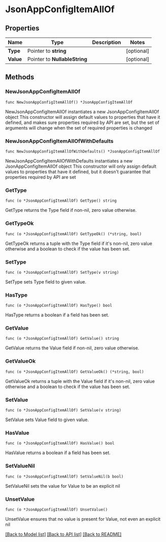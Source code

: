 # JsonAppConfigItemAllOf

## Properties

Name | Type | Description | Notes
------------ | ------------- | ------------- | -------------
**Type** | Pointer to **string** |  | [optional] 
**Value** | Pointer to **NullableString** |  | [optional] 

## Methods

### NewJsonAppConfigItemAllOf

`func NewJsonAppConfigItemAllOf() *JsonAppConfigItemAllOf`

NewJsonAppConfigItemAllOf instantiates a new JsonAppConfigItemAllOf object
This constructor will assign default values to properties that have it defined,
and makes sure properties required by API are set, but the set of arguments
will change when the set of required properties is changed

### NewJsonAppConfigItemAllOfWithDefaults

`func NewJsonAppConfigItemAllOfWithDefaults() *JsonAppConfigItemAllOf`

NewJsonAppConfigItemAllOfWithDefaults instantiates a new JsonAppConfigItemAllOf object
This constructor will only assign default values to properties that have it defined,
but it doesn't guarantee that properties required by API are set

### GetType

`func (o *JsonAppConfigItemAllOf) GetType() string`

GetType returns the Type field if non-nil, zero value otherwise.

### GetTypeOk

`func (o *JsonAppConfigItemAllOf) GetTypeOk() (*string, bool)`

GetTypeOk returns a tuple with the Type field if it's non-nil, zero value otherwise
and a boolean to check if the value has been set.

### SetType

`func (o *JsonAppConfigItemAllOf) SetType(v string)`

SetType sets Type field to given value.

### HasType

`func (o *JsonAppConfigItemAllOf) HasType() bool`

HasType returns a boolean if a field has been set.

### GetValue

`func (o *JsonAppConfigItemAllOf) GetValue() string`

GetValue returns the Value field if non-nil, zero value otherwise.

### GetValueOk

`func (o *JsonAppConfigItemAllOf) GetValueOk() (*string, bool)`

GetValueOk returns a tuple with the Value field if it's non-nil, zero value otherwise
and a boolean to check if the value has been set.

### SetValue

`func (o *JsonAppConfigItemAllOf) SetValue(v string)`

SetValue sets Value field to given value.

### HasValue

`func (o *JsonAppConfigItemAllOf) HasValue() bool`

HasValue returns a boolean if a field has been set.

### SetValueNil

`func (o *JsonAppConfigItemAllOf) SetValueNil(b bool)`

 SetValueNil sets the value for Value to be an explicit nil

### UnsetValue
`func (o *JsonAppConfigItemAllOf) UnsetValue()`

UnsetValue ensures that no value is present for Value, not even an explicit nil

[[Back to Model list]](../README.md#documentation-for-models) [[Back to API list]](../README.md#documentation-for-api-endpoints) [[Back to README]](../README.md)


